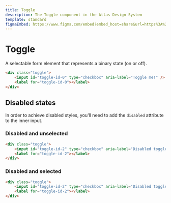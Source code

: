 ```yaml
---
title: Toggle
description: The Toggle component in the Atlas Design System
template: standard
figmaEmbed: https://www.figma.com/embed?embed_host=share&url=https%3A%2F%2Fwww.figma.com%2Ffile%2FuVA2amRR71yJZ0GS6RI6zL%2F%25F0%259F%258C%259E-Atlas-Design-Library%3Fnode-id%3D838%253A851
---
```


# Toggle

A selectable form element that represents a binary state (on or off).

```html
<div class="toggle">
	<input id="toggle-id-0" type="checkbox" aria-label="Toggle me!" />
	<label for="toggle-id-0"></label>
</div>
```

## Disabled states

In order to achieve disabled styles, you'll need to add the `disabled` attribute to the inner input.

### Disabled and unselected

```html
<div class="toggle">
	<input id="toggle-id-2" type="checkbox" aria-label="Disabled toggle" disabled />
	<label for="toggle-id-2"></label>
</div>
```

### Disabled and selected

```html
<div class="toggle">
	<input id="toggle-id-2" type="checkbox" aria-label="Disabled toggle" checked disabled />
	<label for="toggle-id-2"></label>
</div>
```
